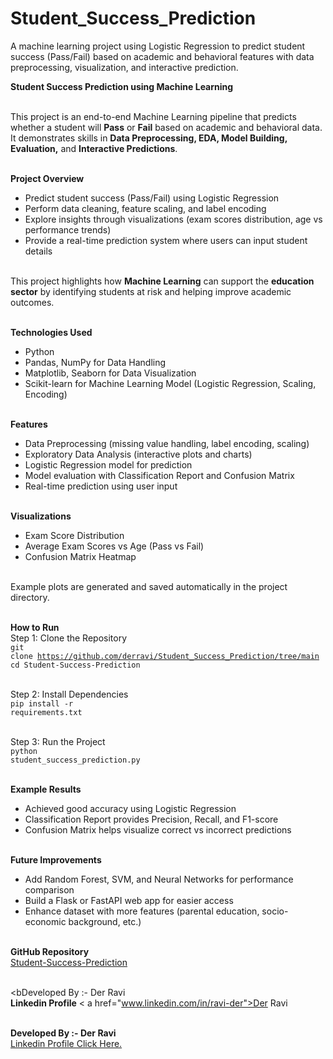 # Student_Success_Prediction
A machine learning project using Logistic Regression to predict student success (Pass/Fail) based on academic and behavioral features with data preprocessing, visualization, and interactive prediction.


<b>Student Success Prediction using Machine Learning</b><br><br>

This project is an end-to-end Machine Learning pipeline that predicts whether a student will <b>Pass</b> or <b>Fail</b> based on academic and behavioral data.<br>
It demonstrates skills in <b>Data Preprocessing, EDA, Model Building, Evaluation,</b> and <b>Interactive Predictions</b>.<br><br>

<b>Project Overview</b><br>
- Predict student success (Pass/Fail) using Logistic Regression<br>
- Perform data cleaning, feature scaling, and label encoding<br>
- Explore insights through visualizations (exam scores distribution, age vs performance trends)<br>
- Provide a real-time prediction system where users can input student details<br><br>

This project highlights how <b>Machine Learning</b> can support the <b>education sector</b> by identifying students at risk and helping improve academic outcomes.<br><br>

<b>Technologies Used</b><br>
- Python<br>
- Pandas, NumPy for Data Handling<br>
- Matplotlib, Seaborn for Data Visualization<br>
- Scikit-learn for Machine Learning Model (Logistic Regression, Scaling, Encoding)<br><br>

<b>Features</b><br>
- Data Preprocessing (missing value handling, label encoding, scaling)<br>
- Exploratory Data Analysis (interactive plots and charts)<br>
- Logistic Regression model for prediction<br>
- Model evaluation with Classification Report and Confusion Matrix<br>
- Real-time prediction using user input<br><br>

<b>Visualizations</b><br>
- Exam Score Distribution<br>
- Average Exam Scores vs Age (Pass vs Fail)<br>
- Confusion Matrix Heatmap<br><br>

Example plots are generated and saved automatically in the project directory.<br><br>

<b>How to Run</b><br>
Step 1: Clone the Repository<br>
<code>git clone https://github.com/derravi/Student_Success_Prediction/tree/main</code><br>
<code>cd Student-Success-Prediction</code><br><br>

Step 2: Install Dependencies<br>
<code>pip install -r requirements.txt</code><br><br>

Step 3: Run the Project<br>
<code>python student_success_prediction.py</code><br><br>

<b>Example Results</b><br>
- Achieved good accuracy using Logistic Regression<br>
- Classification Report provides Precision, Recall, and F1-score<br>
- Confusion Matrix helps visualize correct vs incorrect predictions<br><br>

<b>Future Improvements</b><br>
- Add Random Forest, SVM, and Neural Networks for performance comparison<br>
- Build a Flask or FastAPI web app for easier access<br>
- Enhance dataset with more features (parental education, socio-economic background, etc.)<br><br>

<b>GitHub Repository</b><br>
<a href="https://github.com/derravi/Student_Success_Prediction/tree/main">Student-Success-Prediction</a><br><br>

<bDeveloped By :- Der Ravi</b><br>
<b>Linkedin Profile</b>
< a href="www.linkedin.com/in/ravi-der">Der Ravi</a><br><br>


<b>Developed By :- Der Ravi</b><br>
<a href="www.linkedin.com/in/ravi-der">Linkedin Profile Click Here.</a><br><br>
